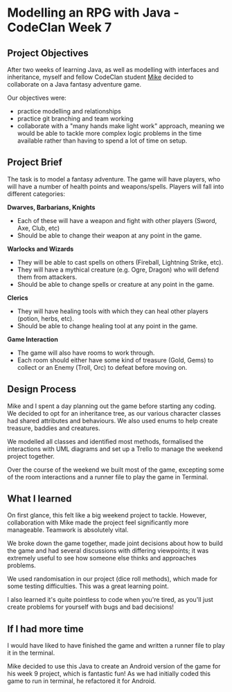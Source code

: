 # Modelling an RPG with Java - CodeClan Week 7

## Project Objectives

After two weeks of learning Java, as well as modelling with interfaces and inheritance, myself and fellow CodeClan student [Mike](https://github.com/Mike-Heneghan) decided to collaborate on a Java fantasy adventure game.

Our objectives were:
- practice modelling and relationships
- practice git branching and team working
- collaborate with a "many hands make light work" approach, meaning we would be able to tackle more complex logic problems in the time available rather than having to spend a lot of time on setup.

## Project Brief

The task is to model a fantasy adventure. The game will have players, who will have a number of health points and weapons/spells. Players will fall into different categories:

**Dwarves, Barbarians, Knights**

- Each of these will have a weapon and fight with other players (Sword, Axe, Club, etc)
- Should be able to change their weapon at any point in the game.

**Warlocks and Wizards**

- They will be able to cast spells on others (Fireball, Lightning Strike, etc).
- They will have a mythical creature (e.g. Ogre, Dragon) who will defend them from attackers.
- Should be able to change spells or creature at any point in the game.

**Clerics**

- They will have healing tools with which they can heal other players (potion, herbs, etc).
- Should be able to change healing tool at any point in the game.

**Game Interaction**

- The game will also have rooms to work through.
- Each room should either have some kind of treasure (Gold, Gems) to collect or an Enemy (Troll, Orc) to defeat before moving on.

## Design Process

Mike and I spent a day planning out the game before starting any coding. We decided to opt for an inheritance tree, as our various character classes had shared attributes and behaviours. We also used enums to help create treasure, baddies and creatures.

We modelled all classes and identified most methods, formalised the interactions with UML diagrams and set up a Trello to manage the weekend project together.

Over the course of the weekend we built most of the game, excepting some of the room interactions and a runner file to play the game in Terminal.

## What I learned

On first glance, this felt like a big weekend project to tackle. However, collaboration with Mike made the project feel significantly more manageable. Teamwork is absolutely vital.  

We broke down the game together, made joint decisions about how to build the game and had several discussions with differing viewpoints; it was extremely useful to see how someone else thinks and approaches problems.

We used randomisation in our project (dice roll methods), which made for some testing difficulties. This was a great learning point.

I also learned it's quite pointless to code when you're tired, as you'll just create problems for yourself with bugs and bad decisions! 

## If I had more time

I would have liked to have finished the game and written a runner file to play it in the terminal.

Mike decided to use this Java to create an Android version of the game for his week 9 project, which is fantastic fun! As we had initially coded this game to run in terminal, he refactored it for Android.
